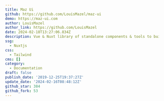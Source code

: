 ```yaml
---
title: Maz Ui
github: https://github.com/LouisMazel/maz-ui
demo: https://maz-ui.com
author: LouisMazel
author_link: https://github.com/LouisMazel
date: 2024-02-18T13:27:06.834Z
description: Vue & Nuxt library of standalone components & tools to build interfaces
ssg:
  - Nuxtjs
css:
  - Tailwind
cms: []
category:
  - Documentation
draft: false
publish_date: '2019-12-25T19:37:27Z'
update_date: '2024-02-16T08:48:12Z'
github_star: 384
github_fork: 53
---
```

